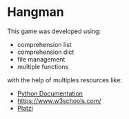 # Hangman

This game was developed using:
- comprehension list
- comprehension dict
- file management
- multiple functions

with the help of multiples resources like: 
- [Python Documentation](https://docs.python.org/3.6/)
- https://www.w3schools.com/
- [Platzi](https://platzi.com/clases/python-intermedio/)
